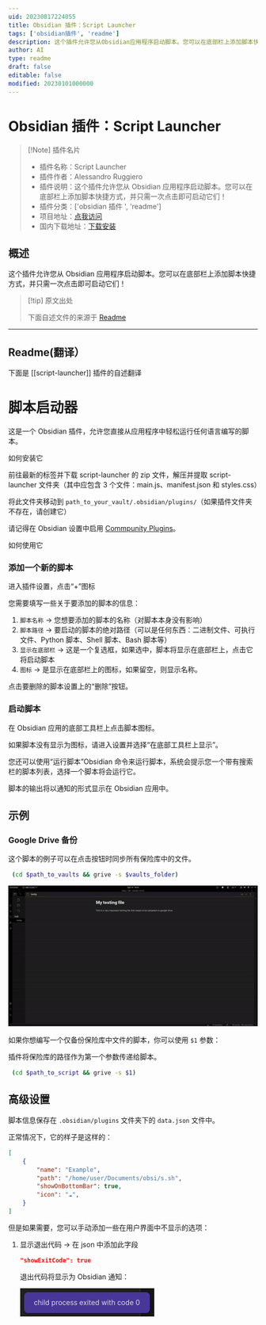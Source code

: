 ```yaml
---
uid: 20230817224055
title: Obsidian 插件：Script Launcher
tags: ['obsidian插件', 'readme']
description: 这个插件允许您从Obsidian应用程序启动脚本。您可以在底部栏上添加脚本快捷方式，并只需一次点击即可启动它们！
author: AI
type: readme
draft: false
editable: false
modified: 20230101000000
---
```


# Obsidian 插件：Script Launcher

> [!Note] 插件名片
> - 插件名称：Script Launcher
> - 插件作者：Alessandro Ruggiero
> - 插件说明：这个插件允许您从 Obsidian 应用程序启动脚本。您可以在底部栏上添加脚本快捷方式，并只需一次点击即可启动它们！
> - 插件分类：['obsidian 插件 ', 'readme']
> - 项目地址：[点我访问](https://github.com/AlessandroRuggiero/script-launcher)
> - 国内下载地址：[下载安装](https://pkmer.cn/products/plugin/pluginMarket/?script-launcher)

## 概述

这个插件允许您从 Obsidian 应用程序启动脚本。您可以在底部栏上添加脚本快捷方式，并只需一次点击即可启动它们！

> [!tip] 原文出处
>
>下面自述文件的来源于 [Readme](https://ghproxy.net/https://raw.githubusercontent.com/AlessandroRuggiero/script-launcher/master/README.md)

---

## Readme(翻译）

下面是 [[script-launcher]] 插件的自述翻译

# 脚本启动器

这是一个 Obsidian 插件，允许您直接从应用程序中轻松运行任何语言编写的脚本。

如何安装它

前往最新的标签并下载 script-launcher 的 zip 文件，解压并提取 script-launcher 文件夹（其中应包含 3 个文件：main.js、manifest.json 和 styles.css）

将此文件夹移动到 `path_to_your_vault/.obsidian/plugins/`（如果插件文件夹不存在，请创建它）

请记得在 Obsidian 设置中启用 [Commpunity Plugins](https://help.obsidian.md/Advanced+topics/Community+plugins#:~:text=In%20order%20to%20install%20community,Community%20plugin%20%2D%3E%20Safe%20Mode.)。

如何使用它

### 添加一个新的脚本

进入插件设置，点击“+”图标

您需要填写一些关于要添加的脚本的信息：

1. `脚本名称` → 您想要添加的脚本的名称（对脚本本身没有影响）
2. `脚本路径` → 要启动的脚本的绝对路径（可以是任何东西：二进制文件、可执行文件、Python 脚本、Shell 脚本、Bash 脚本等）
3. `显示在底部栏` → 这是一个复选框，如果选中，脚本将显示在底部栏上，点击它将启动脚本
4. `图标` → 是显示在底部栏上的图标，如果留空，则显示名称。

点击要删除的脚本设置上的“删除”按钮。

### 启动脚本

在 Obsidian 应用的底部工具栏上点击脚本图标。

如果脚本没有显示为图标，请进入设置并选择“在底部工具栏上显示”。

您还可以使用“运行脚本”Obsidian 命令来运行脚本，系统会提示您一个带有搜索栏的脚本列表，选择一个脚本将会运行它。

脚本的输出将以通知的形式显示在 Obsidian 应用中。

## 示例

### Google Drive 备份

这个脚本的例子可以在点击按钮时同步所有保险库中的文件。

```bash
 (cd $path_to_vaults && grive -s $vaults_folder)
```

![演示示例插件如何工作的GIF](https://github.com/AlessandroRuggiero/script-launcher/blob/master/docs/images/launching-scipt-example.gif)

如果你想编写一个仅备份保险库中文件的脚本，你可以使用 `$1` 参数：

插件将保险库的路径作为第一个参数传递给脚本。

```bash
 (cd $path_to_script && grive -s $1)
```

## 高级设置

脚本信息保存在 `.obsidian/plugins` 文件夹下的 `data.json` 文件中。

正常情况下，它的样子是这样的：

```json
[
    {
        "name": "Example",
        "path": "/home/user/Documents/obsi/s.sh",
        "showOnBottomBar": true,
        "icon": "☁",
    }
]
```

但是如果需要，您可以手动添加一些在用户界面中不显示的选项：

1. 显示退出代码 → 在 json 中添加此字段

    ```json
    "showExitCode": true
    ```

    退出代码将显示为 Obsidian 通知：

    ![exit code notice](https://github.com/AlessandroRuggiero/script-launcher/blob/master/docs/images/exit-code-notice.png)
